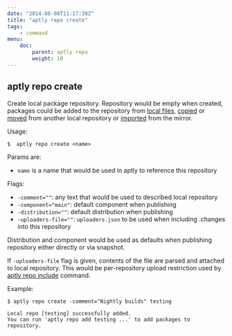 ```yaml
---
date: "2014-08-08T11:17:38Z"
title: "aptly repo create"
tags:
    - command
menu:
    doc:
        parent: aptly repo
        weight: 10
---
```


aptly repo create
-----------------

Create local package repository. Repository would be empty when created,
packages could be added to the repository from [local files](/doc/aptly/repo/add/),
[copied](/doc/aptly/repo/copy/) or [moved](/doc/aptly/repo/move/) from another local
repository or [imported](/doc/aptly/repo/import/) from the mirror.

Usage:

    $  aptly repo create <name>

Params are:

-   `name` is a name that would be used in aptly to reference this
    repository

Flags:

-   `-comment=""`: any text that would be used to described local
    repository
-   `-component="main"`: default component when publishing
-   `-distribution=""`: default distribution when publishing
-   `-uploaders-file=""`: `uploaders.json` to be used when including .changes into this repository

Distribution and component would be used as defaults when
publishing repository either directly or via snapshot.

If `-uploaders-file` flag is given, contents of the file are parsed
and attached to local repository. This would be per-repository
upload restriction used by [aptly repo include](/doc/aptly/repo/include) command.

Example:

    $ aptly repo create -comment="Nightly builds" testing

    Local repo [testing] successfully added.
    You can run 'aptly repo add testing ...' to add packages to repository.

